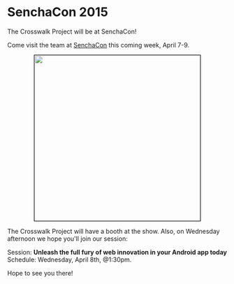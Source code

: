 # SenchaCon 2015
The Crosswalk Project will be at SenchaCon!

Come visit the team at [SenchaCon](http://www.senchacon.com) this coming week, April 7-9.
<p><a href="http://www.senchacon.com">
    <img src="/assets/senchacon-horiz-blue.jpg" 
        style="width:380px; border:solid 1px black;
        display:block; margin-left:auto; margin-right:auto;">
</a></p>
<p>The Crosswalk Project will have a booth at the show.  Also, on Wednesday afternoon we hope you'll join our session:</p>

Session: <b>Unleash the full fury of web innovation in your Android app today</b><br>
Schedule: Wednesday, April 8th, @1:30pm.<br>

<p>Hope to see you there!</p>

